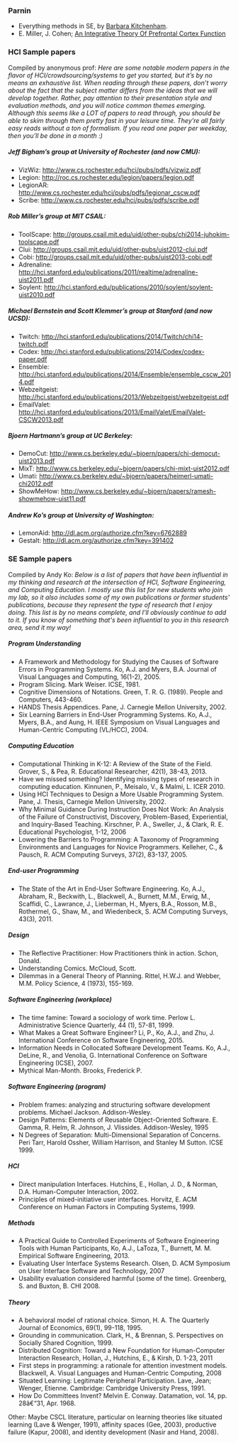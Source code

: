### Parnin

* Everything methods in SE, by [Barbara Kitchenham](http://dblp.uni-trier.de/pers/hd/k/Kitchenham:Barbara_A=).
* E. Miller, J. Cohen; [An Integrative Theory Of Prefrontal Cortex Function](http://matt.colorado.edu/teaching/highcog/readings/mc1.pdf)

### HCI Sample papers

Compiled by anonymous prof:
*Here are some notable modern papers in the flavor of HCI/crowdsourcing/systems to get you started, but it’s by no means an exhaustive list.
When reading through these papers, don’t worry about the fact that the subject matter differs from the ideas that we will develop together. Rather, pay attention to their presentation style and evaluation methods, and you will notice common themes emerging.
Although this seems like a LOT of papers to read through, you should be able to skim through them pretty fast in your leisure time. They’re all fairly easy reads without a ton of formalism. If you read one paper per weekday, then you’ll be done in a month :)*

##### Jeff Bigham’s group at University of Rochester (and now CMU):
* VizWiz: http://www.cs.rochester.edu/hci/pubs/pdfs/vizwiz.pdf
* Legion: http://roc.cs.rochester.edu/legion/papers/legion.pdf
* LegionAR: http://www.cs.rochester.edu/hci/pubs/pdfs/legionar_cscw.pdf
* Scribe: http://www.cs.rochester.edu/hci/pubs/pdfs/scribe.pdf

##### Rob Miller’s group at MIT CSAIL:
* ToolScape: http://groups.csail.mit.edu/uid/other-pubs/chi2014-juhokim-toolscape.pdf
* Clui: http://groups.csail.mit.edu/uid/other-pubs/uist2012-clui.pdf
* Cobi: http://groups.csail.mit.edu/uid/other-pubs/uist2013-cobi.pdf
* Adrenaline: http://hci.stanford.edu/publications/2011/realtime/adrenaline-uist2011.pdf
* Soylent: http://hci.stanford.edu/publications/2010/soylent/soylent-uist2010.pdf

##### Michael Bernstein and Scott Klemmer’s group at Stanford (and now UCSD):
* Twitch: http://hci.stanford.edu/publications/2014/Twitch/chi14-twitch.pdf
* Codex: http://hci.stanford.edu/publications/2014/Codex/codex-paper.pdf
* Ensemble: http://hci.stanford.edu/publications/2014/Ensemble/ensemble_cscw_2014.pdf
* Webzeitgeist: http://hci.stanford.edu/publications/2013/Webzeitgeist/webzeitgeist.pdf
* EmailValet: http://hci.stanford.edu/publications/2013/EmailValet/EmailValet-CSCW2013.pdf

##### Bjoern Hartmann’s group at UC Berkeley:
* DemoCut: http://www.cs.berkeley.edu/~bjoern/papers/chi-democut-uist2013.pdf
* MixT: http://www.cs.berkeley.edu/~bjoern/papers/chi-mixt-uist2012.pdf
* Umati: http://www.cs.berkeley.edu/~bjoern/papers/heimerl-umati-chi2012.pdf
* ShowMeHow: http://www.cs.berkeley.edu/~bjoern/papers/ramesh-showmehow-uist11.pdf

##### Andrew Ko’s group at University of Washington:
* LemonAid: http://dl.acm.org/authorize.cfm?key=6762889
* Gestalt: http://dl.acm.org/authorize.cfm?key=391402

### SE Sample papers

Compiled by Andy Ko:
*Below is a list of papers that have been influential in my thinking and research at the intersection of HCI, Software Engineering, and Computing Education. I mostly use this list for new students who join my lab, so it also includes some of my own publications or former students' publications, because they represent the type of research that I enjoy doing.
This list is by no means complete, and I'll obviously continue to add to it. If you know of something that's been influential to you in this research area, send it my way!*

##### Program Understanding

* A Framework and Methodology for Studying the Causes of Software Errors in Programming Systems. Ko, A.J. and Myers, B.A. Journal of Visual Languages and Computing, 16(1-2), 2005.
* Program Slicing. Mark Weiser. ICSE, 1981.
* Cognitive Dimensions of Notations. Green, T. R. G. (1989). People and Computers, 443-460.
* HANDS Thesis Appendices. Pane, J. Carnegie Mellon University, 2002.
* Six Learning Barriers in End-User Programming Systems. Ko, A.J., Myers, B.A., and Aung, H. IEEE Symposium on Visual Languages and Human-Centric Computing (VL/HCC), 2004.

##### Computing Education

* Computational Thinking in K-12: A Review of the State of the Field. Grover, S., & Pea, R. Educational Researcher, 42(1), 38-43, 2013.
* Have we missed something? Identifying missing types of research in computing education. Kinnunen, P., Meisalo, V., & Malmi, L. ICER 2010.
* Using HCI Techniques to Design a More Usable Programming System. Pane, J. Thesis, Carnegie Mellon University, 2002.
* Why Minimal Guidance During Instruction Does Not Work: An Analysis of the Failure of Constructivist, Discovery, Problem-Based, Experiential, and Inquiry-Based Teaching. Kirschner, P. A., Sweller, J., & Clark, R. E. Educational Psychologist, 1-12, 2006
* Lowering the Barriers to Programming: A Taxonomy of Programming Environments and Languages for Novice Programmers. Kelleher, C., & Pausch, R. ACM Computing Surveys, 37(2), 83-137, 2005.

##### End-user Programming

* The State of the Art in End-User Software Engineering. Ko, A.J., Abraham, R., Beckwith, L., Blackwell, A., Burnett, M.M., Erwig, M., Scaffidi, C., Lawrance, J., Lieberman, H., Myers, B.A., Rosson, M.B., Rothermel, G., Shaw, M., and Wiedenbeck, S. ACM Computing Surveys, 43(3), 2011.

##### Design

* The Reflective Practitioner: How Practitioners think in action. Schon, Donald.
* Understanding Comics. McCloud, Scott.
* Dilemmas in a General Theory of Planning. Rittel, H.W.J. and Webber, M.M. Policy Science, 4 (1973), 155-169.

##### Software Engineering (workplace)

* The time famine: Toward a sociology of work time. Perlow L. Administrative Science Quarterly, 44 (1), 57-81, 1999.
* What Makes a Great Software Engineer? Li, P., Ko, A.J., and Zhu, J. International Conference on Software Engineering, 2015.
* Information Needs in Collocated Software Development Teams. Ko, A.J., DeLine, R., and Venolia, G. International Conference on Software Engineering (ICSE), 2007.
* Mythical Man-Month. Brooks, Frederick P.

##### Software Engineering (program)

* Problem frames: analyzing and structuring software development problems. Michael Jackson. Addison-Wesley.
* Design Patterns: Elements of Reusable Object-Oriented Software. E. Gamma, R. Helm, R. Johnson, J. Vlissides. Addison-Wesley, 1995
* N Degrees of Separation: Multi-Dimensional Separation of Concerns. Peri Tarr, Harold Ossher, William Harrison, and Stanley M Sutton. ICSE 1999.

##### HCI

* Direct manipulation Interfaces. Hutchins, E., Hollan, J. D., & Norman, D.A. Human-Computer Interaction, 2002.
* Principles of mixed-initiative user interfaces. Horvitz, E. ACM Conference on Human Factors in Computing Systems, 1999.

##### Methods

* A Practical Guide to Controlled Experiments of Software Engineering Tools with Human Participants, Ko, A.J., LaToza, T., Burnett, M. M. Empirical Software Engineering, 2013.
* Evaluating User Interface Systems Research. Olsen, D. ACM Symposium on User Interface Software and Technology, 2007
* Usability evaluation considered harmful (some of the time). Greenberg, S. and Buxton, B. CHI 2008.

##### Theory

* A behavioral model of rational choice. Simon, H. A. The Quarterly Journal of Economics, 69(1), 99-118, 1995.
* Grounding in communication. Clark, H., & Brennan, S. Perspectives on Socially Shared Cognition, 1999.
* Distributed Cognition: Toward a New Foundation for Human-Computer Interaction Research, Hollan, J., Hutchins, E., & Kirsh, D. 1-23, 2011
* First steps in programming: a rationale for attention investment models. Blackwell, A. Visual Languages and Human-Centric Computing, 2008
* Situated Learning: Legitimate Peripheral Participation. Lave, Jean; Wenger, Etienne. Cambridge: Cambridge University Press, 1991.
* How Do Committees Invent? Melvin E. Conway. Datamation, vol. 14, pp. 28â€“31, Apr. 1968.

Other:
Maybe CSCL literature, particular on learning theories like situated learning (Lave & Wenger, 1991), affinity spaces (Gee, 2003), productive failure (Kapur, 2008), and identity development (Nasir and Hand, 2008).


